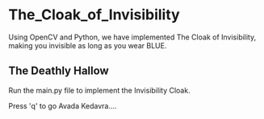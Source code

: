 # The_Cloak_of_Invisibility
Using OpenCV and Python, we have implemented The Cloak of Invisibility, making you invisible as long as you wear BLUE.

## The Deathly Hallow
Run the main.py file to implement the Invisibility Cloak.

Press 'q' to go Avada Kedavra....
